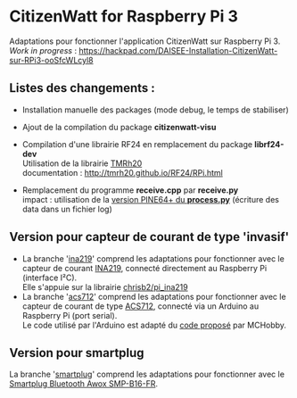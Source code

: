 # CitizenWatt for Raspberry Pi 3

Adaptations pour fonctionner l'application CitizenWatt sur Raspberry Pi 3.  
_Work in progress_ : https://hackpad.com/DAISEE-Installation-CitizenWatt-sur-RPi3-ooSfcWLcyl8    

## Listes des changements  :
* Installation manuelle des packages (mode debug, le temps de stabiliser)  
  
* Ajout de la compilation du package **citizenwatt-visu**  
  
* Compilation d'une librairie RF24 en remplacement du package **librf24-dev**   
Utilisation de la librairie [TMRh20](https://github.com/TMRh20/RF24)  
documentation : http://tmrh20.github.io/RF24/RPi.html  

* Remplacement du programme **receive.cpp** par **receive.py**  
impact : utilisation de la [version PINE64+ du **process.py**](https://github.com/DAISEE/CitizenWatt-Base-PINE64/blob/master/process.py) (écriture des data dans un fichier log)  

## Version pour capteur de courant de type 'invasif'
* La branche '[ina219](https://github.com/DAISEE/CitizenWatt-Base-RPI3/tree/ina219)' comprend les adaptations pour fonctionner avec le capteur de courant [INA219](https://www.adafruit.com/product/904), connecté directement au Raspberry Pi (interface I²C).  
Elle s'appuie sur la librairie [chrisb2/pi_ina219](https://github.com/chrisb2/pi_ina219)
* La branche '[acs712](https://github.com/DAISEE/CitizenWatt-Base-RPI3/tree/acs712)' comprend les adaptations pour fonctionner avec le capteur de courant de type [ACS712](http://www.allegromicro.com/en/Products/Current-Sensor-ICs/Zero-To-Fifty-Amp-Integrated-Conductor-Sensor-ICs/ACS712.aspx), connecté via un Arduino au Raspberry Pi (port serial).  
Le code utilisé par l'Arduino est adapté du [code proposé](http://wiki.mchobby.be/index.php?title=SENSEUR-COURANT-ACS712#Code) par MCHobby.

## Version pour smartplug
La branche '[smartplug](https://github.com/DAISEE/CitizenWatt-Base-RPI3/tree/smartplug)' comprend les adaptations pour fonctionner avec le [Smartplug Bluetooth Awox SMP-B16-FR](https://github.com/sourceperl/smartplugctl).  
